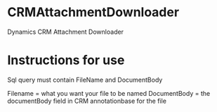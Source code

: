 # CRMAttachmentDownloader
Dynamics CRM Attachment Downloader

# Instructions for use
Sql query must contain FileName and DocumentBody

Filename = what you want your file to be named
DocumentBody = the documentBody field in CRM annotationbase for the file
